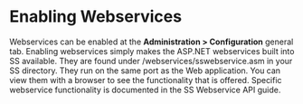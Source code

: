 [title]: # (Enabling Webservices)
[tags]: # (Enabling Webservices)
[priority]: # (1000)

# Enabling Webservices

Webservices can be enabled at the **Administration > Configuration** general tab. Enabling webservices simply makes the ASP.NET webservices built into SS available. They are found under /webservices/sswebservice.asm in your SS directory. They run on the same port as the Web application. You can view them with a browser to see the functionality that is offered. Specific webservice functionality is documented in the SS Webservice API guide.

